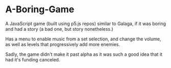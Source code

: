 # A-Boring-Game
A JavaScript game (built using p5.js repos) similar to Galaga, if it was boring and had a story (a bad one, but story nonetheless.)

Has a menu to enable music from a set selection, and change the volume, as well as levels that progressively add more enemies.

Sadly, the game didn't make it past alpha as it was such a good idea that it had it's funding canceled.
